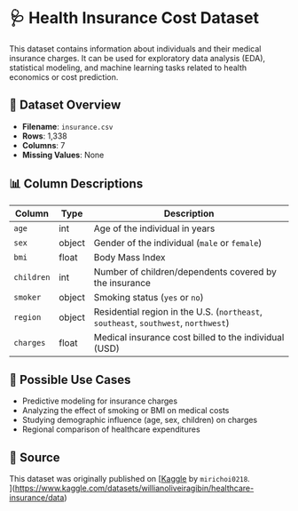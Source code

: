 # 🩺 Health Insurance Cost Dataset
This dataset contains information about individuals and their medical insurance charges. It can be used for exploratory data analysis (EDA), statistical modeling, and machine learning tasks related to health economics or cost prediction.
## 📄 Dataset Overview
- **Filename**: `insurance.csv`
- **Rows**: 1,338
- **Columns**: 7
- **Missing Values**: None

## 📊 Column Descriptions
| Column     | Type    | Description                                                |
|------------|---------|------------------------------------------------------------|
| `age`      | int     | Age of the individual in years                             |
| `sex`      | object  | Gender of the individual (`male` or `female`)              |
| `bmi`      | float   | Body Mass Index                                            |
| `children` | int     | Number of children/dependents covered by the insurance     |
| `smoker`   | object  | Smoking status (`yes` or `no`)                             |
| `region`   | object  | Residential region in the U.S. (`northeast`, `southeast`, `southwest`, `northwest`) |
| `charges`  | float   | Medical insurance cost billed to the individual (USD)      |
## 📌 Possible Use Cases
- Predictive modeling for insurance charges
- Analyzing the effect of smoking or BMI on medical costs
- Studying demographic influence (age, sex, children) on charges
- Regional comparison of healthcare expenditures
## 🔗 Source
This dataset was originally published on [[Kaggle](https://www.kaggle.com/datasets/mirichoi0218/insurance) by `mirichoi0218`.  
](https://www.kaggle.com/datasets/willianoliveiragibin/healthcare-insurance/data)
